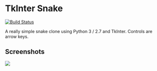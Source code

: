TkInter Snake
=============

[![Build Status](https://travis-ci.org/Ethal/TkInter-Snake.svg?branch=master)](https://travis-ci.org/Ethal/TkInter-Snake)

A really simple snake clone using Python 3 / 2.7 and TkInter. Controls are arrow keys.

Screenshots
-----------

![](http://g.recordit.co/BmP6qEE2TO.gif)